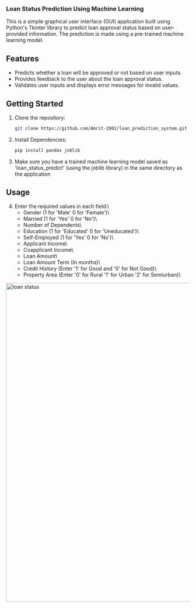 
### Loan Status Prediction Using Machine Learning

This is a simple graphical user interface (GUI) application built using Python's Tkinter library to predict loan approval status based on user-provided information. The prediction is made using a pre-trained machine learning model.

## Features

- Predicts whether a loan will be approved or not based on user inputs.
- Provides feedback to the user about the loan approval status.
- Validates user inputs and displays error messages for invalid values.

## Getting Started

1. Clone the repository:

   ```bash
   git clone https://github.com/Amrit-2002/loan_prediction_system.git
2. Install Dependencies:
   ```bash
   pip install pandas joblib
3. Make sure you have a trained machine learning model saved as 'loan_status_predict' (using the joblib library) in the same directory as the application

## Usage
4. Enter the required values in each field:\
   - Gender (1 for 'Male' 0 for 'Female')\
   - Married (1 for 'Yes' 0 for 'No')\
   - Number of Dependents\
   - Education (1 for 'Educated' 0 for 'Uneducated')\
   - Self-Employed (1 for 'Yes' 0 for 'No')\
   - Applicant Income\
   - Coapplicant Income\
   - Loan Amount\
   - Loan Amount Term (In months)\
   - Credit History (Enter '1' for Good and '0' for Not Good)\
   - Property Area (Enter '0' for Rural '1' for Urban '2' for Semiurban)\

<img width="871" alt="loan status" src="https://github.com/Amrit-2002/loan_prediction_system/assets/92193846/c18c25ce-5e11-4f3e-b835-ab2e967822cd">
